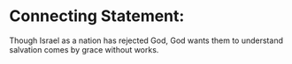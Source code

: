 # Connecting Statement:

Though Israel as a nation has rejected God, God wants them to understand salvation comes by grace without works.